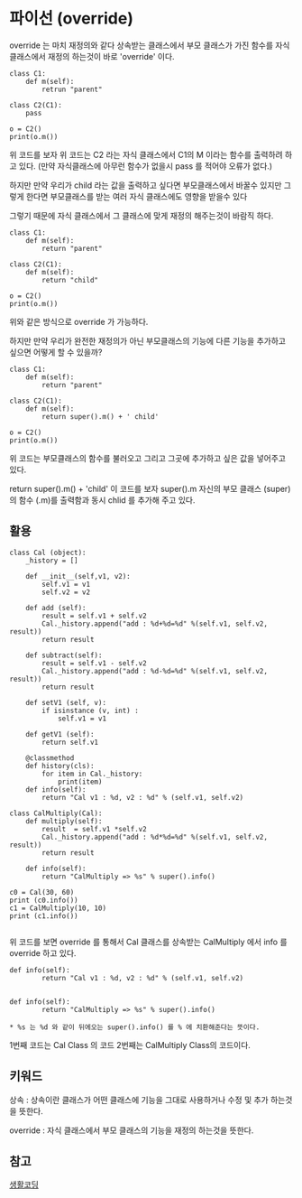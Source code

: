 # 파이선 (override)

override 는 마치 재정의와 같다 상속받는 클래스에서 부모 클래스가 가진 함수를 자식 클래스에서 재정의 하는것이 바로 'override' 이다.

```
class C1:
	def m(self):
		retrun "parent" 

class C2(C1):
	pass

o = C2()
print(o.m())	
```

위 코드를 보자 위 코드는 C2 라는 자식 클래스에서 C1의 M 이라는 함수를 출력하려 하고 있다. (만약 자식클래스에 아무런 함수가 없을시 pass 를 적어야 오류가 없다.) 

하지만 만약 우리가 child 라는 값을 출력하고 싶다면 부모클래스에서 바꿀수 있지만 그렇게 한다면 부모클래스를 받는 여러 자식 클래스에도 영향을 받을수 있다

그렇기 때문에 자식 클래스에서 그 클래스에 맞게 재정의 해주는것이 바람직 하다.

```
class C1:
	def m(self):
		return "parent" 

class C2(C1):
	def m(self):
		return "child" 

o = C2()
print(o.m())	
```

위와 같은 방식으로 override 가 가능하다.

하지만 만약 우리가 완전한 재정의가 아닌 부모클래스의 기능에 다른 기능을 추가하고 싶으면 어떻게 할 수 있을까?

```
class C1:
	def m(self):
		return "parent" 

class C2(C1):
	def m(self):
		return super().m() + ' child'
		
o = C2()
print(o.m())	
```

위 코드는 부모클래스의 함수를 불러오고 그리고 그곳에 추가하고 싶은 값을 넣어주고 있다. 

return super().m() + 'child' 이 코드를 보자 super().m  자신의 부모 클래스 (super) 의 함수 (.m)를 출력함과 동시 chlid 를 추가해 주고 있다.

## 활용

```
class Cal (object):
	_history = []

	def __init__(self,v1, v2):
		self.v1 = v1
		self.v2 = v2

	def add (self):
		result = self.v1 + self.v2
		Cal._history.append("add : %d+%d=%d" %(self.v1, self.v2, result))
		return result
	
	def subtract(self):
		result = self.v1 - self.v2
		Cal._history.append("add : %d-%d=%d" %(self.v1, self.v2, result))
		return result

	def setV1 (self, v):
		if isinstance (v, int) :
			self.v1 = v1

	def getV1 (self):
		return self.v1
	
	@classmethod
	def history(cls):
		for item in Cal._history:
			print(item)
	def info(self):
		return "Cal v1 : %d, v2 : %d" % (self.v1, self.v2)

class CalMultiply(Cal):
	def multiply(self):
		result  = self.v1 *self.v2
		Cal._history.append("add : %d*%d=%d" %(self.v1, self.v2, result))
		return result

	def info(self):
		return "CalMultiply => %s" % super().info()

c0 = Cal(30, 60)
print (c0.info())
c1 = CalMultiply(10, 10)
print (c1.info())


```

위 코드를 보면 override 를 통해서 Cal 클래스를 상속받는 CalMultiply 에서 info 를 override 하고 있다.

```
def info(self):
		return "Cal v1 : %d, v2 : %d" % (self.v1, self.v2)


def info(self):
		return "CalMultiply => %s" % super().info()

* %s 는 %d 와 같이 뒤에오는 super().info() 를 % 에 치환해준다는 뜻이다.
``` 

1번째 코드는 Cal Class 의 코드 2번째는 CalMultiply Class의 코드이다.

## 키워드

상속 : 상속이란 클래스가 어떤 클래스에 기능을 그대로 사용하거나 수정 및 추가 하는것을 뜻한다.

override : 자식 클래스에서 부모 클래스의 기능을 재정의 하는것을 뜻한다.

## 참고 
[생활코딩](https://opentutorials.org/course/1750/10116)
